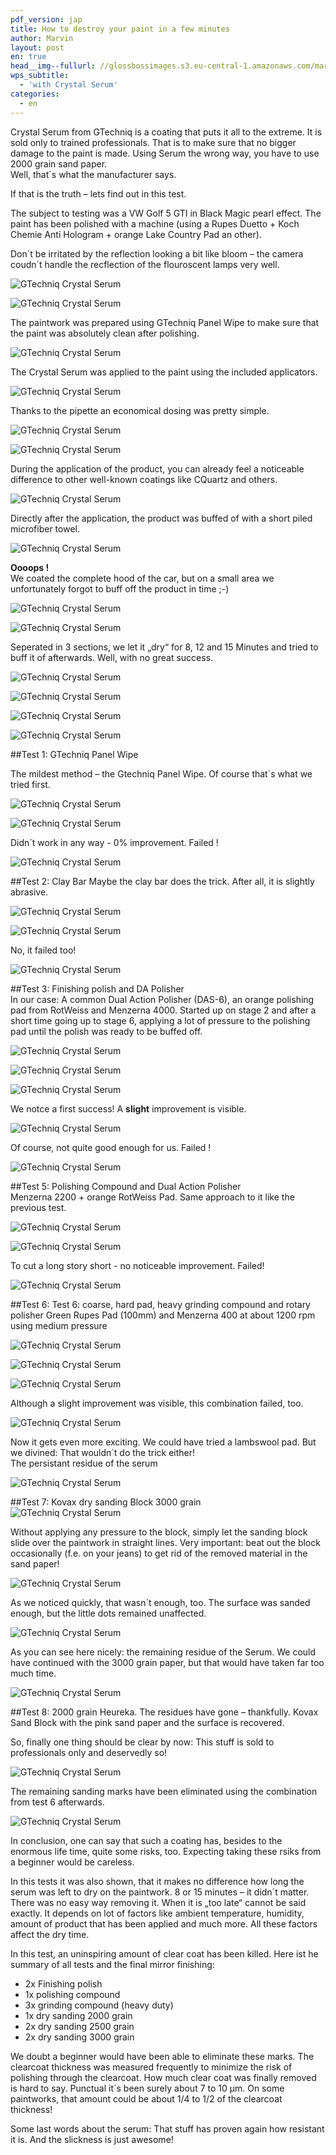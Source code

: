 ```yaml
---
pdf_version: jap
title: How to destroy your paint in a few minutes
author: Marvin
layout: post
en: true
head__img--fullurl: //glossbossimages.s3.eu-central-1.amazonaws.com/marvin/serumschleifen/P1020282.JPG
wps_subtitle:
  - 'with Crystal Serum'
categories:
  - en
---
```

Crystal Serum from GTechniq is a coating that puts it all to the extreme. It is sold only to trained professionals. That is to make sure that no bigger damage to the paint is made. Using Serum the wrong way, you have to use 2000 grain sand paper.  
Well, that´s what the manufacturer says. 

If that is the truth – lets find out in this test.

The subject to testing was a VW Golf 5 GTI in Black Magic pearl effect. The paint has been polished with a machine (using a Rupes Duetto + Koch Chemie Anti Hologram + orange Lake Country Pad an other).

Don´t be irritated by the reflection looking a bit like bloom – the camera coudn´t handle the recflection of the flouroscent lamps very well.

![GTechniq Crystal Serum](//glossbossimages.s3.eu-central-1.amazonaws.com/marvin/serumschleifen/P1020265.JPG)


![GTechniq Crystal Serum](//glossbossimages.s3.eu-central-1.amazonaws.com/marvin/serumschleifen/P1020268.JPG)

The paintwork was prepared using GTechniq Panel Wipe to make sure that the paint was absolutely clean after polishing.

![GTechniq Crystal Serum](//glossbossimages.s3.eu-central-1.amazonaws.com/marvin/serumschleifen/P1020269.JPG)

The Crystal Serum was applied to the paint using the included applicators.

![GTechniq Crystal Serum](//glossbossimages.s3.eu-central-1.amazonaws.com/marvin/serumschleifen/P1020272.JPG)

Thanks to the pipette an economical dosing was pretty simple. 

![GTechniq Crystal Serum](//glossbossimages.s3.eu-central-1.amazonaws.com/marvin/serumschleifen/P1020273.JPG)


![GTechniq Crystal Serum](//glossbossimages.s3.eu-central-1.amazonaws.com/marvin/serumschleifen/P1020275.JPG)

During the application of the product, you can already feel a noticeable difference to other well-known coatings like CQuartz and others.

![GTechniq Crystal Serum](//glossbossimages.s3.eu-central-1.amazonaws.com/marvin/serumschleifen/P1020282.JPG)

Directly after the application, the product was buffed of with a short piled microfiber towel.

![GTechniq Crystal Serum](//glossbossimages.s3.eu-central-1.amazonaws.com/marvin/serumschleifen/P1020279.JPG)

**Oooops !**  
We coated the complete hood of the car, but on a small area we unfortunately forgot to buff off the product in time ;-)

![GTechniq Crystal Serum](//glossbossimages.s3.eu-central-1.amazonaws.com/marvin/serumschleifen/P1020280.JPG)


![GTechniq Crystal Serum](//glossbossimages.s3.eu-central-1.amazonaws.com/marvin/serumschleifen/P1020281.JPG)

Seperated in 3 sections, we let it „dry“ for 8, 12 and 15 Minutes and tried to buff it of afterwards. Well, with no great success.

![GTechniq Crystal Serum](//glossbossimages.s3.eu-central-1.amazonaws.com/marvin/serumschleifen/P1020283.JPG)


![GTechniq Crystal Serum](//glossbossimages.s3.eu-central-1.amazonaws.com/marvin/serumschleifen/P1020284.JPG)


![GTechniq Crystal Serum](//glossbossimages.s3.eu-central-1.amazonaws.com/marvin/serumschleifen/P1020285.JPG)


![GTechniq Crystal Serum](//glossbossimages.s3.eu-central-1.amazonaws.com/marvin/serumschleifen/P1020289.JPG)

##Test 1: GTechniq Panel Wipe

The mildest method – the Gtechniq Panel Wipe. Of course that´s what we tried first.

![GTechniq Crystal Serum](//glossbossimages.s3.eu-central-1.amazonaws.com/marvin/serumschleifen/P1020290.JPG)


![GTechniq Crystal Serum](//glossbossimages.s3.eu-central-1.amazonaws.com/marvin/serumschleifen/P1020291.JPG)

Didn´t work in any way - 0% improvement. Failed !

![GTechniq Crystal Serum](//glossbossimages.s3.eu-central-1.amazonaws.com/marvin/serumschleifen/P1020292.JPG)

##Test 2: Clay Bar
Maybe the clay bar does the trick. After all, it is slightly abrasive.

![GTechniq Crystal Serum](//glossbossimages.s3.eu-central-1.amazonaws.com/marvin/serumschleifen/P1020294.JPG)


![GTechniq Crystal Serum](//glossbossimages.s3.eu-central-1.amazonaws.com/marvin/serumschleifen/P1020295.JPG)

No, it failed too!

![GTechniq Crystal Serum](//glossbossimages.s3.eu-central-1.amazonaws.com/marvin/serumschleifen/P1020296.JPG)

##Test 3: Finishing polish and DA Polisher    
In our case: A common Dual Action Polisher (DAS-6), an orange polishing pad from RotWeiss and Menzerna 4000. Started up on stage 2 and after a short time going up to stage 6, applying a lot of pressure to the polishing pad until the polish was ready to be buffed off.

![GTechniq Crystal Serum](//glossbossimages.s3.eu-central-1.amazonaws.com/marvin/serumschleifen/P1020298.JPG)


![GTechniq Crystal Serum](//glossbossimages.s3.eu-central-1.amazonaws.com/marvin/serumschleifen/P1020299.JPG)


![GTechniq Crystal Serum](//glossbossimages.s3.eu-central-1.amazonaws.com/marvin/serumschleifen/P1020301.JPG)

We notce a first success! A **slight** improvement is visible.  

![GTechniq Crystal Serum](//glossbossimages.s3.eu-central-1.amazonaws.com/marvin/serumschleifen/P1020302.JPG)

Of course, not quite good enough for us. Failed !

![GTechniq Crystal Serum](//glossbossimages.s3.eu-central-1.amazonaws.com/marvin/serumschleifen/P1020303.JPG)

##Test 5: Polishing Compound and Dual Action Polisher  
Menzerna 2200 + orange RotWeiss Pad. Same approach to it like the previous test.  

![GTechniq Crystal Serum](//glossbossimages.s3.eu-central-1.amazonaws.com/marvin/serumschleifen/P1020304.JPG)


![GTechniq Crystal Serum](//glossbossimages.s3.eu-central-1.amazonaws.com/marvin/serumschleifen/P1020305.JPG)

To cut a long story short - no noticeable improvement. Failed! 

![GTechniq Crystal Serum](//glossbossimages.s3.eu-central-1.amazonaws.com/marvin/serumschleifen/P1020306.JPG)

##Test 6: Test 6: coarse, hard pad, heavy grinding compound and rotary polisher
Green Rupes Pad (100mm) and Menzerna 400 at about 1200 rpm using medium pressure

![GTechniq Crystal Serum](//glossbossimages.s3.eu-central-1.amazonaws.com/marvin/serumschleifen/P1020307.JPG)


![GTechniq Crystal Serum](//glossbossimages.s3.eu-central-1.amazonaws.com/marvin/serumschleifen/P1020308.JPG)


![GTechniq Crystal Serum](//glossbossimages.s3.eu-central-1.amazonaws.com/marvin/serumschleifen/P1020309.JPG)

Although a slight improvement was visible, this combination failed, too.

![GTechniq Crystal Serum](//glossbossimages.s3.eu-central-1.amazonaws.com/marvin/serumschleifen/P1020310.JPG)

Now it gets even more exciting. We could have tried a lambswool pad. But we divined: That wouldn´t do the trick either!    
The persistant residue of the serum  

![GTechniq Crystal Serum](//glossbossimages.s3.eu-central-1.amazonaws.com/marvin/serumschleifen/P1020311.JPG)

##Test 7: Kovax dry sanding Block
3000 grain  
![GTechniq Crystal Serum](//glossbossimages.s3.eu-central-1.amazonaws.com/marvin/serumschleifen/P1020312.JPG)

Without applying any pressure to the block, simply let the sanding block slide over the paintwork in straight lines. Very important: beat out the block occasionally (f.e. on your jeans) to get rid of the removed material in the sand paper!

![GTechniq Crystal Serum](//glossbossimages.s3.eu-central-1.amazonaws.com/marvin/serumschleifen/P1020314.JPG)

As we noticed quickly, that wasn´t enough, too. The surface was sanded enough, but the little dots remained unaffected. 

![GTechniq Crystal Serum](//glossbossimages.s3.eu-central-1.amazonaws.com/marvin/serumschleifen/P1020315.JPG)

As you can see here nicely: the remaining residue of the Serum. We could have continued with the 3000 grain paper, but that would have taken far too much time.

![GTechniq Crystal Serum](//glossbossimages.s3.eu-central-1.amazonaws.com/marvin/serumschleifen/P1020316.JPG)

##Test 8: 2000 grain
Heureka. The residues have gone – thankfully. Kovax Sand Block with the pink sand paper and the surface is recovered.

So, finally one thing should be clear by now: This stuff is sold to professionals only and deservedly so!


![GTechniq Crystal Serum](//glossbossimages.s3.eu-central-1.amazonaws.com/marvin/serumschleifen/P1020319.JPG)

The remaining sanding marks have been eliminated using the combination from test 6 afterwards.

![GTechniq Crystal Serum](//glossbossimages.s3.eu-central-1.amazonaws.com/marvin/serumschleifen/P1020321.JPG)

In conclusion, one can say that such a coating has, besides to the enormous life time, quite some risks, too. Expecting taking these rsiks from a beginner would be careless. 

In this tests it was also shown, that it makes no difference how long the serum was left to dry on the paintwork. 8 or 15 minutes – it didn´t matter. There was no easy way removing it. When it is „too late“ cannot be said exactly. It depends on lot of factors like ambient temperature, humidity, amount of product that has been applied and much more. All these factors affect the dry time.

In this test, an uninspiring amount of clear coat has been killed. Here ist he summary of all tests and the final mirror finishing:

* 2x Finishing polish
* 1x polishing compound
* 3x grinding compound (heavy duty)
* 1x dry sanding 2000 grain
* 2x dry sanding 2500 grain
* 2x dry sanding 3000 grain

We doubt a beginner would have been able to eliminate these marks. The clearcoat thickness was measured frequently to minimize the risk of polishing through the clearcoat. How much clear coat was finally removed is hard to say. Punctual it´s been surely about 7 to 10 µm. On some paintworks, that amount could be about 1/4 to 1/2 of the clearcoat thickness!

Some last words about the serum: That stuff has proven again how resistant it is. And the slickness is just awesome!



